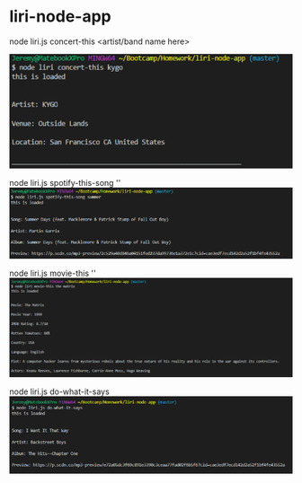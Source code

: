 # liri-node-app

node liri.js concert-this <artist/band name here>

![alt text](https://github.com/JDC-RVA/liri-node-app/blob/master/screenshots/concert.png "concert")

node liri.js spotify-this-song '<song name here>'
![alt text](https://github.com/JDC-RVA/liri-node-app/blob/master/screenshots/song.png "song")

node liri.js movie-this '<movie name here>'
![alt text](https://github.com/JDC-RVA/liri-node-app/blob/master/screenshots/movie.png "movie")

node liri.js do-what-it-says
![alt text](https://github.com/JDC-RVA/liri-node-app/blob/master/screenshots/do%20what%20it%20says.png "do what it says")
